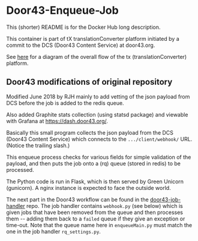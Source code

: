# Door43-Enqueue-Job

This (shorter) README is for the Docker Hub long description.

This container is part of tX translationConverter platform initiated by a commit to
the DCS (Door43 Content Service) at door43.org.

See [here](https://forum.ccbt.bible/t/door43-org-tx-development-architecture/65)
for a diagram of the overall flow of the tx (translationConverter) platform.


## Door43 modifications of original repository

Modified June 2018 by RJH mainly to add vetting of the json payload from DCS
before the job is added to the redis queue.

Also added Graphite stats collection (using statsd package)
and viewable with Grafana at https://dash.door43.org/.

Basically this small program collects the json payload from the DCS (Door43
Content Service) which connects to the `.../client/webhook/` URL. (Notice the
trailing slash.)

This enqueue process checks for various fields for simple validation of the
payload, and then puts the job onto a (rq) queue (stored in redis) to be
processed.

The Python code is run in Flask, which is then served by Green Unicorn (gunicorn).
A nginx instance is expected to face the outside world.

The next part in the Door43 workflow can be found in the [door43-job-handler](https://github.com/unfoldingWord-dev/door43-job-handler)
repo. The job handler contains `webhook.py` (see below) which is given jobs
that have been removed from the queue and then processes them -- adding them
back to a `failed` queue if they give an exception or time-out. Note that the
queue name here in `enqueueMain.py` must match the one in the job handler `rq_settings.py`.
